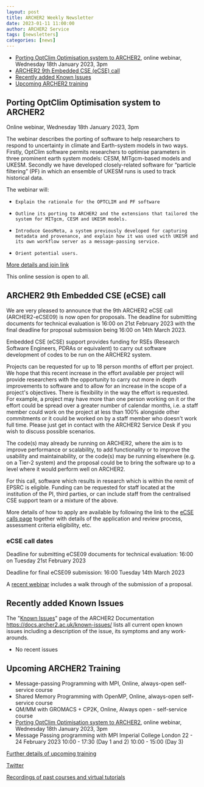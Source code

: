 ```yaml
---
layout: post
title: ARCHER2 Weekly Newsletter
date: 2023-01-11 11:00:00
author: ARCHER2 Service
tags: [newsletters] 
categories: [news]
---
```


- [Porting OptClim Optimisation system to ARCHER2](#porting-optclim-optimisation-system-to-archer2), online webinar, Wednesday 18th January 2023, 3pm
- [ARCHER2 9th Embedded CSE (eCSE) call](#archer2-9th-embedded-cse-ecse--call)
- [Recently added Known Issues](#recently-added-known-issues)
- [Upcoming ARCHER2 training](#upcoming-archer2-training)

<!--more-->
 

## Porting OptClim Optimisation system to ARCHER2

Online webinar, Wednesday 18th January 2023, 3pm

The webinar describes the porting of software to help researchers to respond to uncertainty in climate and Earth-system models in two ways. Firstly, OptClim software permits researchers to optimise parameters in three prominent earth system models: CESM, MITgcm-based models and UKESM. Secondly we have developed closely-related software for “particle filtering” (PF) in which an ensemble of UKESM runs is used to track historical data. 

The webinar will:

-     Explain the rationale for the OPTCLIM and PF software
-     Outline its porting to ARCHER2 and the extensions that tailored the system for MITgcm, CESM and UKESM models.
-     Introduce GeosMeta, a system previously developed for capturing metadata and provenance, and explain how it was used with UKESM and its own workflow server as a message-passing service.
-     Orient potential users.

[More details and join link](https://www.archer2.ac.uk/training/courses/230118-optclim-vt/)

This online session is open to all. 


## ARCHER2 9th Embedded CSE (eCSE)  call

We are very pleased to announce that the 9th ARCHER2 eCSE call
(ARCHER2-eCSE09) is now open for proposals. The deadline for submitting documents for technical evaluation is 16:00 on 21st February 2023 with the final deadline for proposal submission being 16:00 on 14th March 2023.

Embedded CSE (eCSE) support provides funding for RSEs (Research Software Engineers, PDRAs or equivalent) to carry out software development of codes to be run on the ARCHER2 system.

Projects can be requested for up to 18 person months of effort per project. We hope that this recent increase in the effort available per project will provide researchers with the opportunity to carry out more in depth improvements to software and to allow for an increase in the scope of a project's objectives. There is flexibility in the way the effort is requested. For example, a project may have more than one person working on it or the effort could be spread over a greater number of calendar months, i.e. a staff member could work on the project at less than 100% alongside other commitments or it could be worked on by a staff member who doesn't work full time. Please just get in contact with the ARCHER2 Service Desk if you wish to discuss possible scenarios.

The code(s) may already be running on ARCHER2, where the aim is to improve performance or scalability, to add functionality or to improve the usability and maintainability, or the code(s) may be running elsewhere (e.g. on a Tier-2 system) and the proposal could be to bring the software up to a level where it would perform well on ARCHER2.

For this call, software which results in research which is within the remit of EPSRC is eligible. Funding can be requested for staff located at the institution of the PI, third parties, or can include staff from the centralised CSE support team or a mixture of the above.

More details of how to apply are available by following the link to the [eCSE calls page](https://www.archer2.ac.uk/ecse/) together with details of the application and review process, assessment criteria eligibility, etc.


### eCSE call dates


Deadline for submitting eCSE09 documents for technical evaluation: 16:00 on Tuesday 21st February 2023

Deadline for final eCSE09 submission: 16:00 Tuesday 14th March 2023

A [recent webinar](https://www.archer2.ac.uk/training/courses/220428-ecse-webinar/) includes a walk through of the submission of a proposal.


## Recently added Known Issues
 
The "[Known Issues](https://docs.archer2.ac.uk/known-issues/)" page of the ARCHER2 Documentation
<https://docs.archer2.ac.uk/known-issues/>
lists all current open known issues including a description of the issue, its symptoms and any work-arounds.

- No recent issues


## Upcoming ARCHER2 Training

- Message-passing Programming with MPI, Online, always-open self-service course
- Shared Memory Programming with OpenMP, Online, always-open self-service course
- QM/MM with GROMACS + CP2K, Online, Always open - self-service course
- [Porting OptClim Optimisation system to ARCHER2](#porting-optclim-optimisation-system-to-archer2), online webinar, Wednesday 18th January 2023, 3pm
- Message Passing programming with MPI 	Imperial College London 	22 - 24 February 2023 10:00 - 17:30 (Day 1 and 2) 10:00 - 15:00 (Day 3) 


[Further details of upcoming training](https://www.archer2.ac.uk/training/#upcoming-training)

[Twitter](https://twitter.com/ARCHER2_HPC)

[Recordings of past courses and virtual tutorials](https://www.archer2.ac.uk/training/materials/)

